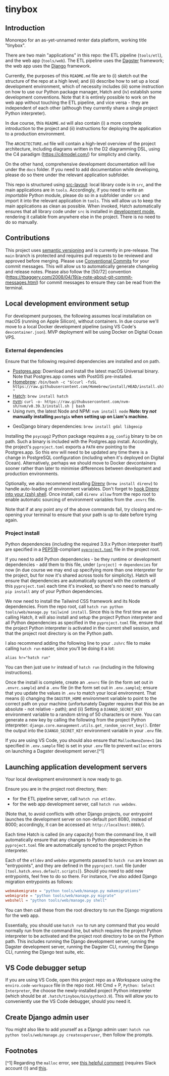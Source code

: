# tinybox

## Introduction

Monorepo for an as-yet-unnamed renter data platform, working title "tinybox".

There are two main "applications" in this repo: the ETL pipeline (`tools/etl`), and the web app (`tools/web`).  The ETL pipeline uses the [Dagster](https://dagster.io/) framework; the web app uses the [Django](https://www.djangoproject.com/) framework.

Currently, the purposes of this `README.md` file are to (i) sketch out the structure of the repo at a high level; and (ii) describe how to set up a local development environment, which of necessity includes (iii) some instruction on how to use our Python package manager, Hatch and (iv) establish some development conventions.  Note that it is entirely possible to work on the web app without touching the ETL pipeline, and vice versa - they are independent of each other (although they currently share a single project Python interpreter).

In due course, this `README.md` will also contain (i) a more complete introduction to the project and (ii) instructions for deploying the application to a production environment.

The `ARCHITECTURE.md` file will contain a high-level overview of the project architecture, including diagrams written in the D2 diagramming DSL, using the C4 paradigm (https://c4model.com/) for simplicty and clarity.

On the other hand, comprehensive development documentation will live under the `docs` folder.  If you need to add documentation while developing, please do so there under the relevant application subfolder.

This repo is structured using [src-layout](https://packaging.python.org/en/latest/discussions/src-layout-vs-flat-layout/): local library code is in `src`, and the main applications are in `tools`.  Accordingly, if you need to write an _importable_ Python module, please do so in a subfolder under `src` and import it into the relevant application in `tools`.  This will allow us to keep the main applications as clean as possible.  When invoked, Hatch automatically ensures that all library code under `src` is installed in [development mode](https://packaging.python.org/en/latest/guides/distributing-packages-using-setuptools/#working-in-development-mode), rendering it callable from anywhere else in the project.  There is no need to do so manually.

## Contributions

This project uses [semantic versioning](https://semver.org/) and is currently in pre-release.  The `main` branch is protected and requires pull requests to be reviewed and approved before merging.  Please use [Conventional Commits](https://www.conventionalcommits.org/en/v1.0.0/) for your commit messages.    This will allow us to automatically generate changelog and release notes.  Please also follow the [50/72] convention (https://tbaggery.com/2008/04/19/a-note-about-git-commit-messages.html) for commit messages to ensure they can be read from the terminal.

## Local development environment setup

For development purposes, the following assumes local installation on macOS (running on Apple Silicon), without containers.  In due course we'll move to a local Docker development pipeline (using VS Code's `devcontainer.json`).  MVP deployment will be using Docker on Digital Ocean VPS. 

### External dependencies

Ensure that the following required dependencies are installed and on path.

- [Postgres.app](https://postgresapp.com/): Download and install the latest macOS Universal binary.  Note that Postgres.app comes with PostGIS pre-installed.
- [Homebrew](https://brew.sh/): `/bin/bash -c "$(curl -fsSL https://raw.githubusercontent.com/Homebrew/install/HEAD/install.sh)"`
- [Hatch](https://github.com/pypa/hatch): `brew install hatch`
- [nvm](https://github.com/nvm-sh/nvm): `curl -o- https://raw.githubusercontent.com/nvm-sh/nvm/v0.39.3/install.sh | bash`
- Using nvm, the latest Node and NPM: `nvm install node`
**Note: try _not_ manually installing `postgis` when setting up on Liam's machine.**
<!-- - GeoDjango binary dependencies: `brew install postgis gdal libgeoip` -->
- GeoDjango binary dependencies: `brew install gdal libgeoip`

Installing the `psycopg2` Python package requires a `pg_config` binary to be on path.  Such a binary is included with the Postgres.app install.  Accordingly, the project's `pyproject.toml` exports a `PATH` env pointing to the Postgres.app.  So this env will need to be updated any time there is a change in PostgreSQL configuration (including when it's deployed on Digital Ocean).  Alternatively, perhaps we should move to Docker devcontainers sooner rather than later to minimise differences between development and production environments.

Optionally, we also recommend installing [Direnv](https://direnv.net/) (`brew install direnv`) to handle auto-loading of environment variables.  Don't forget to [hook Direnv into your (zsh) shell](https://direnv.net/docs/hook.html).  Once install, call `direnv allow` from the repo root to enable automatic sourcing of environment variables from the `.envrc` file.

Note that if at any point any of the above commands fail, try closing and re-opening your terminal to ensure that your path is up to date before trying again.

### Project install

Python dependencies (including the required 3.9.x Python interpreter itself) are specified in a [PEP518](https://peps.python.org/pep-0518/)-compliant [`pyproject.toml`](https://pip.pypa.io/en/stable/reference/build-system/pyproject-toml/) file in the project root.

If you need to add Python dependencies - be they runtime or development dependencies - add them to this file, under `[project]` -> `dependencies` for now (in due course we may end up specifying more than one interpreter for the project, but for now it's shared across tools for simplicity).  Hatch will ensure that dependencies are automatically synced with the contents of this `pyproject.toml` each time it's invoked, so there's no need to manually `pip install` any of your Python dependencies.

We now need to install the Tailwind CSS framework and its Node dependencies.  From the repo root, call `hatch run python tools/web/manage.py tailwind install`.  Since this is the first time we are calling Hatch, it will also install and setup the project Python interpreter and all Python dependencies as specified in the `pyproject.toml` file, ensure that the project Python interpreter is activated in the current shell session, and that the project root directory is on the Python path.

I also recommend adding the following line to your `.zshrc` file to make calling `hatch run` easier, since you'll be doing it a lot:

`alias hr="hatch run"`

You can then just use `hr` instead of `hatch run` (including in the following instructions).

Once the install is complete, create an `.envrc` file (in the form set out in `.envrc.sample`) and a `.env` file (in the form set out in `.env.sample`); ensure that you update the values in `.env` to match your local environment.  That means (i) changing the `DAGSTER_HOME` environment variable to point to the correct path on your machine (unfortunately Dagster requires that this be an absolute - not relative - path); and (ii) Setting a `DJANGO_SECRET_KEY` environment variable to a random string of 50 characters or more.  You can generate a new key by calling the following from the project Python interpreter: `django.core.management.utils.get_random_secret_key()`.  Enter the output into the `DJANGO_SECRET_KEY` environment variable in your `.env` file.

If you are using VS Code, you should also ensure that `MallocNanoZone=1` (as specified in `.env.sample` file) is set in your `.env` file to prevent `malloc` errors on launching a Dagster development server.[^1]

## Launching application development servers

Your local development environment is now ready to go.

Ensure you are in the project root directory, then:

- for the ETL pipeline server, call `hatch run etldev`.
- for the web app development server, call `hatch run webdev`.

(Note that, to avoid conflicts with other Django projects, our entrypoint launches the development server on non-default port 8080, instead of 8000; accordingly, it can be accessed at: `http://localhost:8080/`).

Each time Hatch is called (in any capacity) from the command line, it will automatically ensure that any changes to Python dependencies in the `pyproject.toml` file are automatically synced to the project Python interpreter.

Each of the `etldev` and `webdev` arguments passed to `hatch run` are known as "entrypoints", and they are defined in the `pyproject.toml` file (under `[tool.hatch.envs.default.scripts]`).  Should you need to add new entrypoints, feel free to do so there.  For instance, I've also added Django migration entrypoints as follows:

```toml
webmakemigrate = "python tools/web/manage.py makemigrations"
webmigrate = "python tools/web/manage.py migrate"
webshell = "python tools/web/manage.py shell"
```

You can then call these from the root directory to run the Django migrations for the web app.

Essentially, you should use `hatch run` to run any command that you would normally run from the command line, but which requires the project Python interpreter to be activated and the project root directory to be on the Python path.  This includes running the Django development server, running the Dagster development server, running the Dagster CLI, running the Django CLI, running the Django test suite, etc.

## VS Code debugger setup

If you are using VS Code, open this project repo as a Workspace using the `enviro.code-workspace` file in the repo root.  Hit Cmd + P, `Python: Select Interpreter`, the choose the newly-installed project Python interpreter (which should be at `.hatch/tinybox/bin/python3.9`).  This will allow you to conveniently use the VS Code debugger, should you need it.

## Create Django admin user

You might also like to add yourself as a Django admin user: `hatch run python tools/web/manage.py createsuperuser`, then follow the prompts.

## Footnotes

[^1] Regarding the `malloc` error, see [this helpful comment](https://dagster.slack.com/archives/C01U954MEER/p1671369474024709?thread_ts=1670866987.341699&cid=C01U954MEER) (requires Slack account 🙄) and [this](https://github.com/electron/electron/commit/192a7fad0d548d1883c58bdf95ab7a2ff1391881).
